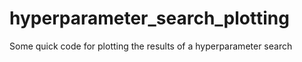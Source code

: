 # hyperparameter_search_plotting
Some quick code for plotting the results of a hyperparameter search
